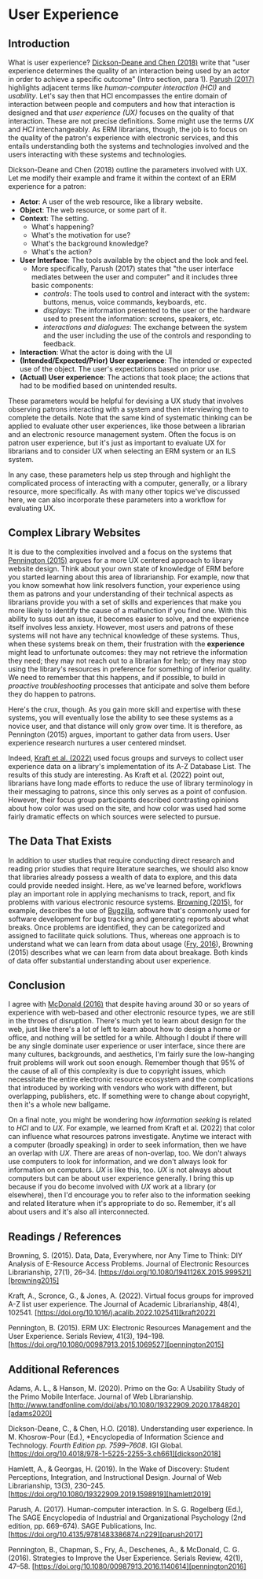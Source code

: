 # User Experience

## Introduction

What is user experience?
[Dickson-Deane and Chen (2018)][dickson2018]
write that
"user experience determines
the quality of an interaction
being used by an actor in
order to achieve a specific outcome"
(Intro section, para 1).
[Parush (2017)][parush2017]
highlights adjacent terms
like *human-computer interaction (HCI)*
and *usability*.
Let's say then that HCI
encompasses the entire domain of
interaction between people and
computers and
how that interaction is designed and
that *user experience (UX)*
focuses on the quality of that interaction.
These are not precise definitions.
Some might use the terms *UX* and *HCI*
interchangeably.
As ERM librarians, though,
the job is to focus on the
quality of the patron's experience
with electronic services, and
this entails understanding both the
systems and technologies involved
and the users interacting
with these systems and technologies.

Dickson-Deane and Chen (2018) 
outline the parameters involved with UX.
Let me modify their example and
frame it within the context of an ERM
experience for a patron:

- **Actor**: A user of the web resource, like a library
  website.
- **Object**: The web resource, or some part of it.
- **Context**: The setting.
  - What's happening?
  - What's the motivation for use?
  - What's the background knowledge?
  - What's the action?
- **User Interface**: The tools available by the object and
  the look and feel.
  - More specifically, Parush (2017) states that "the user
    interface mediates between the user and computer" and it
    includes three basic components:
    - *controls*: The tools used to control and interact
      with the system: buttons, menus, voice commands,
      keyboards, etc.
    - *displays*: The information presented to the user or
      the hardware used to present the information: screens,
      speakers, etc.
    - *interactions and dialogues*: The exchange between the
      system and the user including the use of the controls
      and responding to feedback.
- **Interaction**: What the actor is doing with the UI
- **(Intended/Expected/Prior) User experience**: The
  intended or expected use of the object. The user's
  expectations based on prior use.
- **(Actual) User experience**: The actions that took place;
  the actions that had to be modified based on unintended
  results.

These parameters would be helpful
for devising a UX study that involves
observing patrons interacting with
a system and then interviewing them to
complete the details.
Note that the same kind of
systematic thinking can be
applied to evaluate other user experiences,
like those between a
librarian and
an electronic resource management system.
Often the focus is on patron user experience,
but it's just as important to
evaluate UX for librarians and
to consider UX when selecting
an ERM system or an ILS system.

In any case,
these parameters help us
step through and highlight the
complicated process of interacting
with a computer, generally, or
a library resource, more specifically.
As with many other topics we've
discussed here,
we can also incorporate these
parameters into a workflow for
evaluating UX.

## Complex Library Websites

It is due to the complexities
involved and a focus on the systems that
[Pennington (2015)][pennington2015]
argues for a more UX centered approach to
library website design.
Think about your own state of
knowledge of ERM before you started
learning about this area of librarianship.
For example,
now that you know somewhat
how link resolvers function,
your experience
using them as patrons and your understanding
of their technical aspects as librarians
provide you with a set of skills
and experiences that make you
more likely to identify the cause
of a malfunction if you find one.
With this ability to suss out an issue,
it becomes easier to solve,
and the experience itself involves less anxiety.
However, most users and patrons of these
systems will not have any technical knowledge
of these systems.
Thus, when these systems break on them,
their frustration with the **experience**
might lead to unfortunate outcomes:
they may not retrieve the information they need;
they may not reach out to a librarian for help; or
they may stop using the library's resources
in preference for something of inferior quality.
We need to remember that this happens,
and if possible,
to build in *proactive troubleshooting* processes
that anticipate and solve them before they do
happen to patrons.

Here's the crux, though.
As you gain more skill and
expertise with these systems,
you will eventually lose the ability
to see these systems as a novice user, and
that distance will only grow over time.
It is therefore,
as Pennington (2015) argues,
important to gather data from users.
User experience research nurtures
a user centered mindset.

Indeed, [Kraft et al. (2022)][kraft2022]
used focus groups and surveys to collect
user experience data on a library's
implementation of its A-Z Database List.
The results of this study are interesting.
As Kraft et al. (2022) point out,
librarians have long made efforts
to reduce the use of library terminology 
in their messaging to patrons,
since this only serves as a point of confusion.
However, their focus group participants
described contrasting opinions about how
color was used on the site, and
how color was used had some fairly
dramatic effects on which sources were selected
to pursue.

## The Data That Exists

In addition to user studies
that require conducting direct research
and reading prior studies that require
literature searches,
we should also know that
libraries already possess
a wealth of data to explore,
and this data could
provide needed insight.
Here, as we've learned before,
workflows play an important role
in applying mechanisms to track,
report, and fix problems with various
electronic resource systems.
[Browning (2015)][browning2015],
for example,
describes the use of [Bugzilla][bugzilla],
software that's commonly used for software
development for bug tracking and
generating reports about what breaks.
Once problems are identified,
they can be categorized and assigned
to facilitate quick solutions.
Thus, whereas one approach is to understand what
we can learn from data about usage
([Fry, 2016][pennington2016]),
Browning (2015)
describes what we can learn from
data about breakage.
Both kinds of data offer substantial
understanding about user experience.

## Conclusion

I agree with [McDonald (2016)][pennington2016]
that despite having around 30
or so years of experience
with web-based and other electronic resource types,
we are still in the throes of disruption.
There's much yet to learn about
design for the web,
just like there's a lot of
left to learn about how to
design a home or office,
and nothing will be settled for a while.
Although I doubt if there will
be any single dominate user experience or
user interface,
since there are many
cultures, backgrounds, and aesthetics,
I'm fairly sure the low-hanging
fruit problems will work out soon enough.
Remember though that 95% of the
cause of all of this complexity is due to
copyright issues,
which necessitate the entire
electronic resource ecosystem and
the complications that
introduced by working with vendors
who work with different,
but overlapping, publishers, etc.
If something were to change about copyright,
then it's a whole new ballgame.

On a final note,
you might be wondering how
*information seeking* is related
to *HCI* and to *UX*.
For example,
we learned from Kraft et al. (2022)
that color can influence what resources
patrons investigate.
Anytime we interact with a
computer (broadly speaking) in
order to seek information,
then we have an overlap with *UX*.
There are areas of non-overlap, too.
We don't always use computers to
look for information, and
we don't always look for
information on computers.
*UX* is like this, too.
*UX* is not always about computers
but can be about user experience generally.
I bring this up because if you do
become involved with *UX* work at a library
(or elsewhere),
then I'd encourage you to refer
also to the information seeking and
related literature when
it's appropriate to do so.
Remember, it's all about users and
it's also all interconnected.

## Readings / References

Browning, S. (2015). Data, Data, Everywhere, nor Any Time to
Think: DIY Analysis of E-Resource Access Problems. Journal
of Electronic Resources Librarianship, 27(1), 26–34.
[https://doi.org/10.1080/1941126X.2015.999521][browning2015]

Kraft, A., Scronce, G., & Jones, A. (2022). Virtual focus
groups for improved A-Z list user experience. The Journal of
Academic Librarianship, 48(4), 102541.
[https://doi.org/10.1016/j.acalib.2022.102541][kraft2022]

Pennington, B. (2015). ERM UX: Electronic Resources
Management and the User Experience. Serials Review, 41(3),
194–198.
[https://doi.org/10.1080/00987913.2015.1069527][pennington2015]

## Additional References

Adams, A. L., & Hanson, M. (2020). Primo on the Go: A
Usability Study of the Primo Mobile Interface. Journal of
Web Librarianship.
[http://www.tandfonline.com/doi/abs/10.1080/19322909.2020.1784820][adams2020]

Dickson-Deane, C., & Chen, H.O. (2018). Understanding user experience. In M.
Khosrow-Pour (Ed.), *Encyclopedia of Information Science and Technology.
*Fourth Edition pp. 7599–7608*. IGI Global.
[https://doi.org/10.4018/978-1-5225-2255-3.ch661][dickson2018]

Hamlett, A., & Georgas, H. (2019). In the Wake of Discovery:
Student Perceptions, Integration, and Instructional Design.
Journal of Web Librarianship, 13(3), 230–245.
[https://doi.org/10.1080/19322909.2019.1598919][hamlett2019]

Parush, A. (2017). Human-computer interaction. In S. G.
Rogelberg (Ed.), The SAGE Encyclopedia of Industrial and
Organizational Psychology (2nd edition, pp. 669–674). SAGE
Publications, Inc.
[https://doi.org/10.4135/9781483386874.n229][parush2017]

Pennington, B., Chapman, S., Fry, A., Deschenes, A., &
McDonald, C. G. (2016). Strategies to Improve the User
Experience. Serials Review, 42(1), 47–58.
[https://doi.org/10.1080/00987913.2016.1140614][pennington2016]

[adams2020]:http://www.tandfonline.com/doi/abs/10.1080/19322909.2020.1784820
[browning2015]:https://doi.org/10.1080/1941126X.2015.999521
[dickson2018]:https://doi.org/10.4018/978-1-5225-2255-3.ch661
[hamlett2019]:https://doi.org/10.1080/19322909.2019.1598919
[kraft2022]:https://doi.org/10.1016/j.acalib.2022.102541
[parush2017]:https://doi.org/10.4135/9781483386874.n229
[pennington2015]:https://doi.org/10.1080/00987913.2015.1069527
[pennington2016]:https://doi.org/10.1080/00987913.2016.1140614
[bugzilla]:https://www.bugzilla.org/

<!--
## Appendix

The suggested reading by Pennington, Chapman, Fry,
Deschenes, and McDonald (2016) is a contribution from four
librarians with theoretical and practical suggestions for UX
research. Both Pennington and Chapman note the best way to
measure UX or detect UX issues is to conduct research with
users (recall our conversations on proactive
troubleshooting), but this isn't always possible due to
financial, time, or other constraints. However, there is a
wealth of research on UX and in the absence of the ability
to conduct research, locating prior research and applying
that research to your setting is paramount. Drawing from the
literature, Chapman describes several important UX
principles that include:

* chunking
* highlighting and prominence
* KISS
* choice simplification
* choice reduction

If you can conduct a user study, then Deschenes offers helpful tips on
recruiting users. Remember that the users that you recruit should be actual
users of the systems. If you are interested in why some segments of the
population do not use the library's resources, then that would be a different
kind of study.
-->
